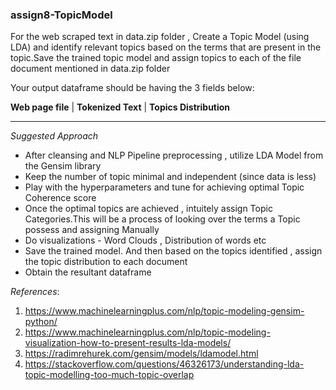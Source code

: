 ### assign8-TopicModel

For the web scraped text in data.zip folder , Create a Topic Model (using LDA) and identify relevant topics based on the terms that are present in the topic.Save the trained topic model and assign topics to each of the file document mentioned in data.zip folder

Your output dataframe should be having the 3 fields below:

**Web page file** | **Tokenized Text** | **Topics Distribution**

----------------------------
*Suggested Approach* 

* After cleansing and NLP Pipeline preprocessing , utilize LDA Model from the Gensim library
* Keep the number of topic minimal and independent (since data is less)
* Play with the hyperparameters and tune for achieving optimal Topic Coherence score
* Once the optimal topics are achieved , intuitely assign Topic Categories.This will be a process of looking over the terms a Topic possess and assigning Manually
* Do visualizations - Word Clouds , Distribution of words etc
* Save the trained model. And then based on the topics identified  , assign the topic distribution to each document
* Obtain the resultant dataframe


*References*:

1. https://www.machinelearningplus.com/nlp/topic-modeling-gensim-python/
2. https://www.machinelearningplus.com/nlp/topic-modeling-visualization-how-to-present-results-lda-models/
3. https://radimrehurek.com/gensim/models/ldamodel.html
4. https://stackoverflow.com/questions/46326173/understanding-lda-topic-modelling-too-much-topic-overlap



